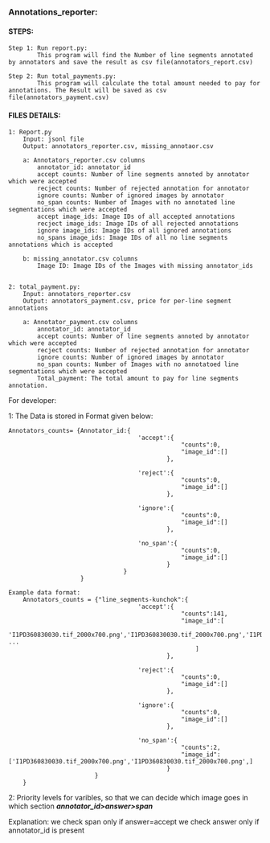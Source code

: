 ### Annotations_reporter:

#### STEPS:
    Step 1: Run report.py: 
            This program will find the Number of line segments annotated by annotators and save the result as csv file(annotators_report.csv)

    Step 2: Run total_payments.py:
            This program will calculate the total amount needed to pay for annotations. The Result will be saved as csv file(annotators_payment.csv)


#### FILES DETAILS:

    1: Report.py
        Input: jsonl file
        Output: annotators_reporter.csv, missing_annotaor.csv
        
        a: Annotators_reporter.csv columns
            annotator_id: annotator_id
            accept counts: Number of line segments annoted by annotator which were accepted
            recject counts: Number of rejected annotation for annotator
            ignore counts: Number of ignored images by annotator
            no_span counts: Number of Images with no annotated line segmentations which were accepted 
            accept image_ids: Image IDs of all accepted annotations
            recject image_ids: Image IDs of all rejected annotations
            ignore image_ids: Image IDs of all ignored annotations
            no_spans image_ids: Image IDs of all no line segments annotations which is accepted

        b: missing_annotator.csv columns
            Image ID: Image IDs of the Images with missing annotator_ids


    2: total_payment.py:
        Input: annotators_reporter.csv
        Output: annotators_payment.csv, price for per-line segment annotations

        a: Annotator_payment.csv columns
            annotator_id: annotator_id
            accept counts: Number of line segments annoted by annotator which were accepted
            recject counts: Number of rejected annotation for annotator
            ignore counts: Number of ignored images by annotator
            no_span counts: Number of Images with no annotatoed line segmentations which were accepted
            Total_payment: The total amount to pay for line segments annotation.






For developer:

1: The Data is stored in Format given below:

    Annotators_counts= {Annotator_id:{
                                        'accept':{
                                                    "counts":0,
                                                    "image_id":[]
                                                },

                                        'reject':{
                                                    "counts":0,
                                                    "image_id":[]
                                                },

                                        'ignore':{  
                                                    "counts":0,
                                                    "image_id":[]
                                                },

                                        'no_span':{ 
                                                    "counts":0,
                                                    "image_id":[]
                                                } 
                                    }
                        }
    
    Example data format:
        Annotators_counts = {"line_segments-kunchok":{
                                        'accept':{
                                                    "counts":141,
                                                    "image_id":[
                                                        'I1PD360830030.tif_2000x700.png','I1PD360830030.tif_2000x700.png','I1PD360830030.tif_2000x700.png','I1PD360830030.tif_2000x700.png','I1PD360830030.tif_2000x700.png','I1PD360830030.tif_2000x700.png','I1PD360830030.tif_2000x700.png','I1PD360830030.tif_2000x700.png','I1PD360830030.tif_2000x700.png', ...
                                                        ]
                                                },

                                        'reject':{
                                                    "counts":0,
                                                    "image_id":[]
                                                },

                                        'ignore':{  
                                                    "counts":0,
                                                    "image_id":[]
                                                },

                                        'no_span':{ 
                                                    "counts":2,
                                                    "image_id":['I1PD360830030.tif_2000x700.png','I1PD360830030.tif_2000x700.png',]
                                                } 
                            }
        }

2: Priority levels for varibles, so that we can decide which image goes in which section
***annotator_id>answer>span***

Explanation:
    we check span only if answer=accept
    we check answer only if annotator_id is present
    
